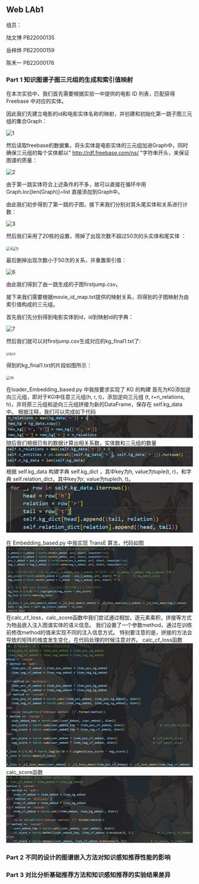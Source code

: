 ## Web LAb1

组员：

陆文博	PB22000135

岳梓烨	PB22000159

陈禾一	PB22000176

### Part 1 知识图谱子图三元组的生成和索引值映射

在本次实验中，我们首先需要根据实验一中提供的电影 ID 列表，匹配获得 Freebase 中对应的实体。

因此我们先建立电影的id和电影实体名称的映射，并创建和初始化第一跳子图三元组的集合Graph：

![1](C:\Users\DELL\Desktop\大三计算机作业与实验\WEB信息处理与应用\实验\Lab2\web-lab2\baseline\report_pictures\1.png)

然后读取freebase的数据集，将头实体是电影实体的三元组加进Graph中，同时确保三元组的每个实体都以" http://rdf.freebase.com/ns/ "字符串开头，来保证图谱的质量：

![2](C:\Users\DELL\Desktop\大三计算机作业与实验\WEB信息处理与应用\实验\Lab2\web-lab2\baseline\report_pictures\2.png)

由于第一跳实体符合上述条件的不多，故可以直接在循环中用    Graph.loc[len(Graph)]=list   直接添加到Graph中。

由此我们初步得到了第一跳的子图，接下来我们分别对其头尾实体和关系进行计数：

![3](C:\Users\DELL\Desktop\大三计算机作业与实验\WEB信息处理与应用\实验\Lab2\web-lab2\baseline\report_pictures\3.png)

然后我们采用了20核的设置，筛掉了出现次数不超过50次的头实体和尾实体 ：

<img src="C:\Users\DELL\Desktop\大三计算机作业与实验\WEB信息处理与应用\实验\Lab2\web-lab2\baseline\report_pictures\4.png" alt="4" style="zoom:67%;" /><img src="C:\Users\DELL\Desktop\大三计算机作业与实验\WEB信息处理与应用\实验\Lab2\web-lab2\baseline\report_pictures\5.png" alt="5" style="zoom:67%;" />

最后删掉出现次数小于50次的关系，并重置索引值：

![6](C:\Users\DELL\Desktop\大三计算机作业与实验\WEB信息处理与应用\实验\Lab2\web-lab2\baseline\report_pictures\6.png)

由此我们得到了由一跳生成的子图firstjump.csv。

接下来我们需要根据movie_id_map.txt提供的映射关系，将得到的子图映射为由索引值构成的三元组。

首先我们先分别得到电影实体到id，id到映射id的字典：

![7](C:\Users\DELL\Desktop\大三计算机作业与实验\WEB信息处理与应用\实验\Lab2\web-lab2\baseline\report_pictures\7.png)

然后我们就可以对firstjump.csv生成对应的kg_final1.txt了:

<img src="C:\Users\DELL\Desktop\大三计算机作业与实验\WEB信息处理与应用\实验\Lab2\web-lab2\baseline\report_pictures\8.png" alt="8" style="zoom: 50%;" /><img src="C:\Users\DELL\Desktop\大三计算机作业与实验\WEB信息处理与应用\实验\Lab2\web-lab2\baseline\report_pictures\9.png" alt="9" style="zoom: 50%;" />

得到的kg_final1.txt的片段如图所示：

<img src="C:\Users\DELL\Desktop\大三计算机作业与实验\WEB信息处理与应用\实验\Lab2\web-lab2\baseline\report_pictures\10.png" alt="10" style="zoom:67%;" />

在loader_Embedding_based.py 中我按要求实现了 KG 的构建
首先为KG添加逆向三元组，即对于KG中任意三元组(h, r, t)，添加逆向三元组 (t, r+n_relations, h)，并将原三元组和逆向三元组拼接为新的DataFrame，保存在 self.kg_data 中。
根据注释，我们可以完成如下代码
![](./Report_img/594.png)
随后我们根据已有的数据计算出相关系数，实体数和三元组的数量
![](./Report_img/595.png)
根据 self.kg_data 构建字典 self.kg_dict ，其中key为h, value为tuple(t, r)，和字典 self.relation_dict，其中key为r, value为tuple(h, t)。
![](./Report_img/596.png)

在 Embedding_based.py 中我实现 TransE 算法，代码如图
![](./Report_img/597.png)
在calc_cf_loss，calc_score函数中我们尝试通过相加，逐元素乘积，拼接等方式为物品嵌入注入图谱实体的语义信息。
我们设置了一个参数method，通过在训练前修改method的值来实现不同的注入信息方式。
特别要注意的是，拼接的方法会导致的矩阵的维度发生变化，在代码处理的时候注意对齐。
calc_cf_loss函数
![](./Report_img/598.png)
calc_score函数
![](./Report_img/599.png)

### Part 2 不同的设计的图谱嵌入方法对知识感知推荐性能的影响

### Part 3 对比分析基础推荐方法和知识感知推荐的实验结果差异


